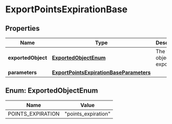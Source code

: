 

# ExportPointsExpirationBase


## Properties

| Name | Type | Description | Notes |
|------------ | ------------- | ------------- | -------------|
|**exportedObject** | [**ExportedObjectEnum**](#ExportedObjectEnum) | The type of object to be exported. |  |
|**parameters** | [**ExportPointsExpirationBaseParameters**](ExportPointsExpirationBaseParameters.md) |  |  [optional] |



## Enum: ExportedObjectEnum

| Name | Value |
|---- | -----|
| POINTS_EXPIRATION | &quot;points_expiration&quot; |



